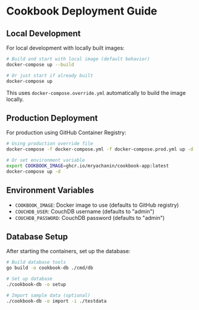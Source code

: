 # Cookbook Deployment Guide

## Local Development

For local development with locally built images:

```bash
# Build and start with local image (default behavior)
docker-compose up --build

# Or just start if already built
docker-compose up
```

This uses `docker-compose.override.yml` automatically to build the image locally.

## Production Deployment

For production using GitHub Container Registry:

```bash
# Using production override file
docker-compose -f docker-compose.yml -f docker-compose.prod.yml up -d

# Or set environment variable
export COOKBOOK_IMAGE=ghcr.io/mryachanin/cookbook-app:latest
docker-compose up -d
```

## Environment Variables

- `COOKBOOK_IMAGE`: Docker image to use (defaults to GitHub registry)
- `COUCHDB_USER`: CouchDB username (defaults to "admin")
- `COUCHDB_PASSWORD`: CouchDB password (defaults to "admin")

## Database Setup

After starting the containers, set up the database:

```bash
# Build database tools
go build -o cookbook-db ./cmd/db

# Set up database
./cookbook-db -o setup

# Import sample data (optional)
./cookbook-db -o import -i ./testdata
```